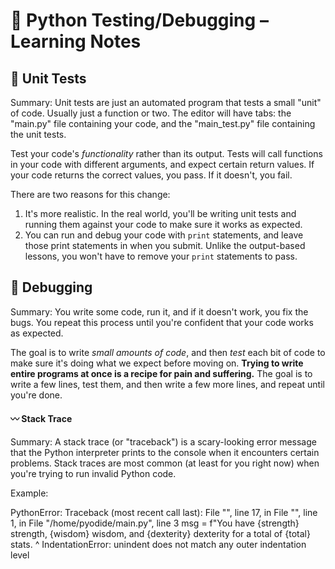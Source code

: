 # 🐍 Python Testing/Debugging – Learning Notes

## 🧪 Unit Tests

Summary: 
Unit tests are just an automated program that tests a small "unit" of code. Usually just a function or two. The editor will have tabs: the "main.py" file containing your code, and the "main_test.py" file containing the unit tests.

Test your code's _functionality_ rather than its output. Tests will call functions in your code with different arguments, and expect certain return values. If your code returns the correct values, you pass. If it doesn't, you fail.

There are two reasons for this change:

1. It's more realistic. In the real world, you'll be writing unit tests and running them against your code to make sure it works as expected.
2. You can run and debug your code with `print` statements, and leave those print statements in when you submit. Unlike the output-based lessons, you won't have to remove your `print` statements to pass.

## 🐜 Debugging

Summary: 
You write some code, run it, and if it doesn't work, you fix the bugs. You repeat this process until you're confident that your code works as expected.

The goal is to write _small amounts of code_, and then _test_ each bit of code to make sure it's doing what we expect before moving on. **Trying to write entire programs at once is a recipe for pain and suffering.** The goal is to write a few lines, test them, and then write a few more lines, and repeat until you're done.

#### 〰️ Stack Trace

Summary:
A stack trace (or "traceback") is a scary-looking error message that the Python interpreter prints to the console when it encounters certain problems. Stack traces are most common (at least for you right now) when you're trying to run invalid Python code.

Example:

PythonError: Traceback (most recent call last):
  File "<exec>", line 17, in <module>
  File "<string>", line 1, in <module>
  File "/home/pyodide/main.py", line 3
    msg = f"You have {strength} strength, {wisdom} wisdom, and {dexterity} dexterity for a total of {total} stats.
                                                            ^
IndentationError: unindent does not match any outer indentation level